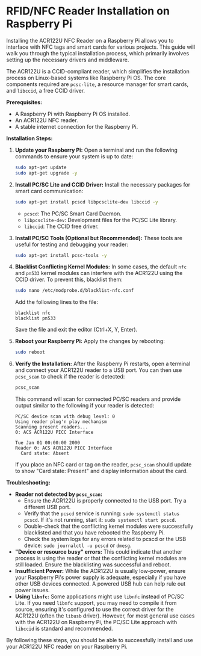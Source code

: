 # RFID/NFC Reader Installation on Raspberry Pi

Installing the ACR122U NFC Reader on a Raspberry Pi allows you to interface with NFC tags and smart cards for various projects. This guide will walk you through the typical installation process, which primarily involves setting up the necessary drivers and middleware.

The ACR122U is a CCID-compliant reader, which simplifies the installation process on Linux-based systems like Raspberry Pi OS. The core components required are `pcsc-lite`, a resource manager for smart cards, and `libccid`, a free CCID driver.

**Prerequisites:**

* A Raspberry Pi with Raspberry Pi OS installed.
* An ACR122U NFC reader.
* A stable internet connection for the Raspberry Pi.

**Installation Steps:**

1.  **Update your Raspberry Pi:** Open a terminal and run the following commands to ensure your system is up to date:
    ```bash
    sudo apt-get update
    sudo apt-get upgrade -y
    ```

2.  **Install PC/SC Lite and CCID Driver:** Install the necessary packages for smart card communication:
    ```bash
    sudo apt-get install pcscd libpcsclite-dev libccid -y
    ```
    * `pcscd`: The PC/SC Smart Card Daemon.
    * `libpcsclite-dev`: Development files for the PC/SC Lite library.
    * `libccid`: The CCID free driver.

3.  **Install PC/SC Tools (Optional but Recommended):** These tools are useful for testing and debugging your reader:
    ```bash
    sudo apt-get install pcsc-tools -y
    ```

4.  **Blacklist Conflicting Kernel Modules:** In some cases, the default `nfc` and `pn533` kernel modules can interfere with the ACR122U using the CCID driver. To prevent this, blacklist them:
    ```bash
    sudo nano /etc/modprobe.d/blacklist-nfc.conf
    ```
    Add the following lines to the file:
    ```
    blacklist nfc
    blacklist pn533
    ```
    Save the file and exit the editor (Ctrl+X, Y, Enter).

5.  **Reboot your Raspberry Pi:** Apply the changes by rebooting:
    ```bash
    sudo reboot
    ```

6.  **Verify the Installation:** After the Raspberry Pi restarts, open a terminal and connect your ACR122U reader to a USB port. You can then use `pcsc_scan` to check if the reader is detected:
    ```bash
    pcsc_scan
    ```
    This command will scan for connected PC/SC readers and provide output similar to the following if your reader is detected:
    ```
    PC/SC device scan with debug level: 0
    Using reader plug'n play mechanism
    Scanning present readers...
    0: ACS ACR122U PICC Interface

    Tue Jan 01 00:00:00 2000
    Reader 0: ACS ACR122U PICC Interface
      Card state: Absent
    ```
    If you place an NFC card or tag on the reader, `pcsc_scan` should update to show "Card state: Present" and display information about the card.

**Troubleshooting:**

* **Reader not detected by `pcsc_scan`:**
    * Ensure the ACR122U is properly connected to the USB port. Try a different USB port.
    * Verify that the `pcscd` service is running: `sudo systemctl status pcscd`. If it's not running, start it: `sudo systemctl start pcscd`.
    * Double-check that the conflicting kernel modules were successfully blacklisted and that you have rebooted the Raspberry Pi.
    * Check the system logs for any errors related to pcscd or the USB device: `sudo journalctl -u pcscd` or `dmesg`.
* **"Device or resource busy" errors:** This could indicate that another process is using the reader or that the conflicting kernel modules are still loaded. Ensure the blacklisting was successful and reboot.
* **Insufficient Power:** While the ACR122U is usually low-power, ensure your Raspberry Pi's power supply is adequate, especially if you have other USB devices connected. A powered USB hub can help rule out power issues.
* **Using `libnfc`:** Some applications might use `libnfc` instead of PC/SC Lite. If you need `libnfc` support, you may need to compile it from source, ensuring it's configured to use the correct driver for the ACR122U (often the `libusb` driver). However, for most general use cases with the ACR122U on Raspberry Pi, the PC/SC Lite approach with `libccid` is standard and recommended.

By following these steps, you should be able to successfully install and use your ACR122U NFC reader on your Raspberry Pi.
